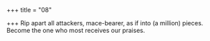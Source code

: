 +++
title = "08"

+++
Rip apart all attackers, mace-bearer, as if into (a million) pieces. Become the one who most receives our praises.